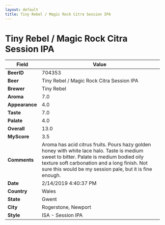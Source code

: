 ```yaml
---
layout: default
title: Tiny Rebel / Magic Rock Citra Session IPA
---
```


# Tiny Rebel / Magic Rock Citra Session IPA

| Field         | Value     |
|---------------|-----------|
| **BeerID** | 704353 |
| **Beer** | Tiny Rebel / Magic Rock Citra Session IPA |
| **Brewer** | Tiny Rebel |
| **Aroma** | 7.0 |
| **Appearance** | 4.0 |
| **Taste** | 7.0 |
| **Palate** | 4.0 |
| **Overall** | 13.0 |
| **MyScore** | 3.5 |
| **Comments** | Aroma has acid citrus fruits. Pours hazy golden honey with white lace halo. Taste is medium sweet to bitter. Palate is medium bodied oily texture soft carbonation and a long finish.  Not sure this would be my session pale, but it is fine enough. |
| **Date** | 2/14/2019 4:40:37 PM |
| **Country** | Wales |
| **State** | Gwent |
| **City** | Rogerstone, Newport |
| **Style** | ISA - Session IPA |
